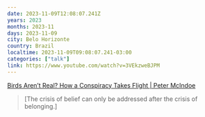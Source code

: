 ```yaml
---
date: 2023-11-09T12:08:07.241Z
years: 2023
months: 2023-11
days: 2023-11-09
city: Belo Horizonte
country: Brazil
localtime: 2023-11-09T09:08:07.241-03:00
categories: ["talk"]
link: https://www.youtube.com/watch?v=3VEkzweBJPM
---
```

[Birds Aren’t Real? How a Conspiracy Takes Flight | Peter McIndoe](https://www.youtube.com/watch?v=3VEkzweBJPM)

> [The crisis of belief can only be addressed after the crisis of belonging.]
